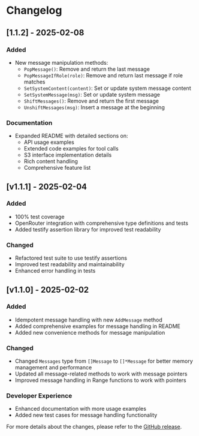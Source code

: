 # Changelog

## [1.1.2] - 2025-02-08

### Added
- New message manipulation methods:
  - `PopMessage()`: Remove and return the last message
  - `PopMessageIfRole(role)`: Remove and return last message if role matches
  - `SetSystemContent(content)`: Set or update system message content
  - `SetSystemMessage(msg)`: Set or update system message
  - `ShiftMessages()`: Remove and return the first message
  - `UnshiftMessages(msg)`: Insert a message at the beginning

### Documentation
- Expanded README with detailed sections on:
  - API usage examples
  - Extended code examples for tool calls
  - S3 interface implementation details
  - Rich content handling
  - Comprehensive feature list

## [v1.1.1] - 2025-02-04

### Added
- 100% test coverage
- OpenRouter integration with comprehensive type definitions and tests
- Added testify assertion library for improved test readability

### Changed
- Refactored test suite to use testify assertions
- Improved test readability and maintainability
- Enhanced error handling in tests

## [v1.1.0] - 2025-02-02

### Added
- Idempotent message handling with new `AddMessage` method
- Added comprehensive examples for message handling in README
- Added new convenience methods for message manipulation

### Changed
- Changed `Messages` type from `[]Message` to `[]*Message` for better memory management and performance
- Updated all message-related methods to work with message pointers
- Improved message handling in Range functions to work with pointers

### Developer Experience
- Enhanced documentation with more usage examples
- Added new test cases for message handling functionality

For more details about the changes, please refer to the [GitHub release](https://github.com/presbrey/aichat/releases/tag/v1.1.0).

